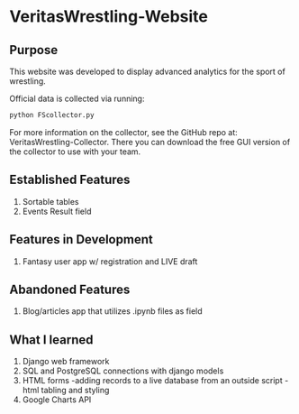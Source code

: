 # VeritasWrestling-Website

## Purpose
This website was developed to display advanced analytics for the sport of wrestling.

Official data is collected via running:
```python
python FScollector.py
```

For more information on the collector, see the GitHub repo at: VeritasWrestling-Collector.
There you can download the free GUI version of the collector to use with your team.

## Established Features
1. Sortable tables
2. Events Result field

## Features in Development
1. Fantasy user app w/ registration and LIVE draft

## Abandoned Features
1. Blog/articles app that utilizes .ipynb files as field

## What I learned
1.  Django web framework
2.  SQL and PostgreSQL connections with django models
3.  HTML forms
    -adding records to a live database from an outside script
    -html tabling and styling
4. Google Charts API
